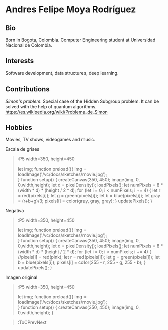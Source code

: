 # Andres Felipe Moya Rodríguez

## Bio
Born in Bogota, Colombia.
Computer Engineering student at Universidad Nacional de Colombia.

## Interests

Software development, data structures, deep learning.

## Contributions

*Simon's problem*: Special case of the Hidden Subgroup problem. It can be solved with the help of quantum algorithms. 
https://es.wikipedia.org/wiki/Problema_de_Simon

## Hobbies

Movies, TV shows, videogames and music.

Escala de grises

> :P5 width=350, height=450
>
> let img;
> function preload(){
>   img = loadImage('/vc/docs/sketches/movie.jpg');   
>}
> function setup() {
>   createCanvas(350, 450);
>   image(img, 0, 0,width,height);
>   let d = pixelDensity();
>   loadPixels();
>   let numPixels = 8 * (width * d) * (height / 2 * d);
>   for (let i = 0; i < numPixels; i += 4) {
>      let r = red(pixels[i]);
>      let g = green(pixels[i]);
>      let b = blue(pixels[i]);
>      let gray = (r+b+g)/3;
>      pixels[i] = color(gray, gray, gray);
>    }
>   updatePixels();
> }

Negativa

> :P5 width=350, height=450
>
> let img;
> function preload(){
>   img = loadImage('/vc/docs/sketches/movie.jpg');   
>}
> function setup() {
>   createCanvas(350, 450);
>   image(img, 0, 0,width,height);
>   let d = pixelDensity();
>   loadPixels();
>   let numPixels = 8 * (width * d) * (height / 2 * d);
>   for (let i = 0; i < numPixels; i += 4) {
>      //pixels[i] = red(pink);
>      let r = red(pixels[i]);
>      let g = green(pixels[i]);
>      let b = blue(pixels[i]);
>      pixels[i] = color(255 - r, 255 - g, 255 - b);
>    }
>   updatePixels();
> }




Imagen original

> :P5 width=350, height=450
>
> let img;
> function preload(){
>   img = loadImage('/vc/docs/sketches/movie.jpg');   
>}
> function setup() {
>   createCanvas(350, 450);
>   image(img, 0, 0,width,height);
> }

> :ToCPrevNext